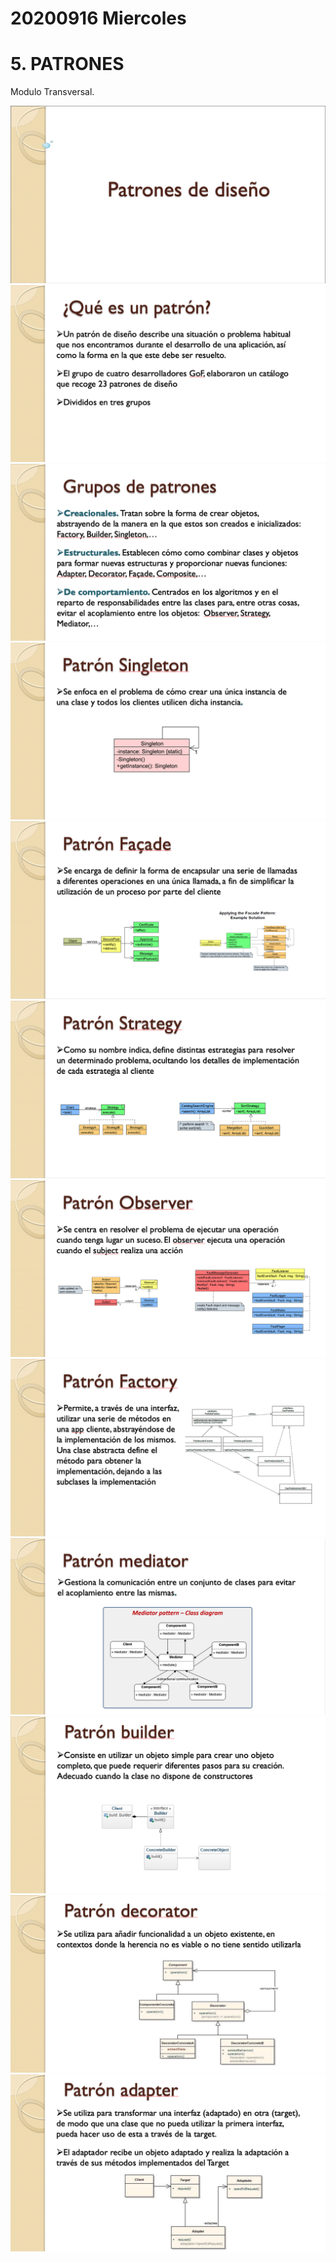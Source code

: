 # 20200916 Miercoles

# 5. PATRONES

Modulo Transversal.

<img src="images/M05-01.png">

<img src="images/M05-02.png">
<img src="images/M05-03.png">
<img src="images/M05-04.png">
<img src="images/M05-05.png">
<img src="images/M05-06.png">
<img src="images/M05-07.png">
<img src="images/M05-08.png">
<img src="images/M05-09.png">
<img src="images/M05-10.png">
<img src="images/M05-11.png">
<img src="images/M05-12.png">

